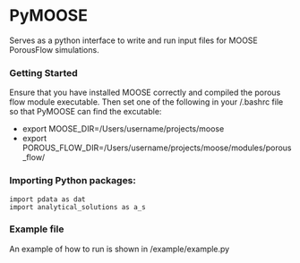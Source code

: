 # PyMOOSE
Serves as a python interface to write and run input files for MOOSE PorousFlow simulations.

### Getting Started
Ensure that you have installed MOOSE correctly and compiled the porous flow module executable.
Then set one of the following in your /.bashrc file so that PyMOOSE can find the excutable:

+ export MOOSE\_DIR=/Users/username/projects/moose
+ export POROUS\_FLOW\_DIR=/Users/username/projects/moose/modules/porous\_flow/

### Importing Python packages:
```
import pdata as dat
import analytical_solutions as a_s
```

### Example file
An example of how to run is shown in /example/example.py
